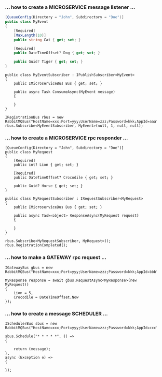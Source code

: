 ### ... how to create a MICROSERVICE message listener ...

```csharp
[QueueConfig(Directory = "John", Subdirectory = "Doe")]
public class MyEvent
{
    [Required]
    [MaxLength(10)]
    public string Cat { get; set; }

    [Required]
    public DateTimeOffset? Dog { get; set; }

    public Guid? Tiger { get; set; }
}
```
```
public class MyEventSubscriber : IPublishSubscriber<MyEvent>
{
    public IMicroserviceBus Bus { get; set; }

    public async Task ConsumeAsync(MyEvent message)
    {

    }
}
```
```
IRegistrationBus rbus = new RabbitMQBus("HostName=xxx;Port=yyy;UserName=zzz;Password=kkk;AppId=aaa");
rbus.Subscribe<MyEventSubscriber, MyEvent>(null, 1, null, null);
```



### ... how to create a MICROSERVICE rpc responder ...

```
[QueueConfig(Directory = "John", Subdirectory = "Doe")]
public class MyRequest
{
    [Required]
    public int? Lion { get; set; }

    [Required]
    public DateTimeOffset? Crocodile { get; set; }

    public Guid? Horse { get; set; }
}
```
```
public class MyRequestSubscriber : IRequestSubscriber<MyRequest>
{
    public IMicroserviceBus Bus { get; set; }

    public async Task<object> ResponseAsync(MyRequest request)
    {

    }
}
```
```
rbus.Subscribe<MyRequestSubscriber, MyRequest>();
rbus.RegistrationCompleted();
```



### ... how to make a GATEWAY rpc request ...

```
IGatewayBus gbus = new RabbitMQBus("HostName=xxx;Port=yyy;UserName=zzz;Password=kkk;AppId=bbb");
```
```
MyResponse response = await gbus.RequestAsync<MyResponse>(new MyRequest() 
{ 
    Lion = 5, 
    Crocodile = DateTimeOffset.Now 
});
```



### ... how to create a message SCHEDULER ...

```
ISchedulerBus sbus = new RabbitMQBus("HostName=xxx;Port=yyy;UserName=zzz;Password=kkk;AppId=ccc");
```
```
sbus.Schedule("* * * * *", () =>
{

    return (message);
},
async (Exception e) =>
{

});
```
